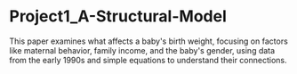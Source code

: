 # Project1_A-Structural-Model
 This paper examines what affects a baby's birth weight, focusing on factors like maternal behavior, family income, and the baby's gender, using data from the early 1990s and simple equations to understand their connections.
